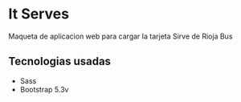 # It Serves

Maqueta de aplicacion web para cargar la tarjeta Sirve de Rioja Bus

## Tecnologias usadas

* Sass
* Bootstrap 5.3v